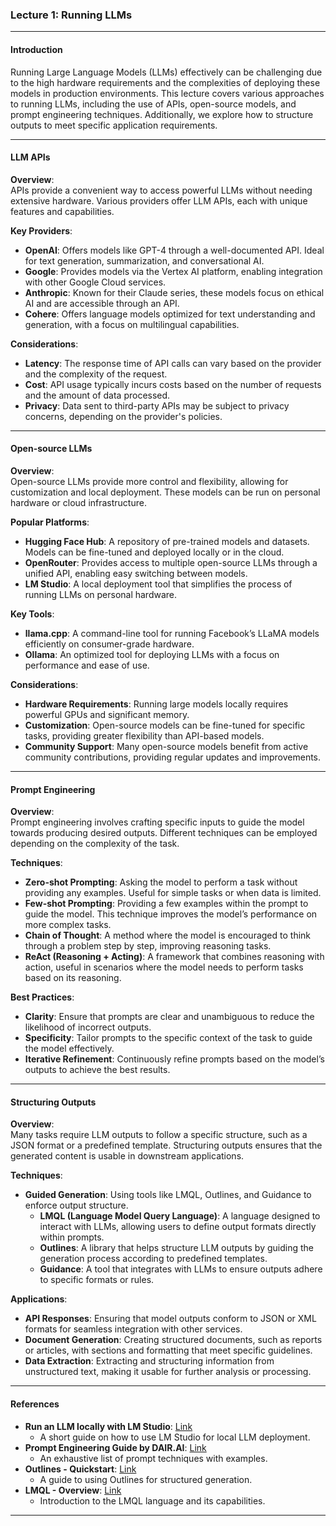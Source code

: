 ### **Lecture 1: Running LLMs**

---

#### **Introduction**

Running Large Language Models (LLMs) effectively can be challenging due to the high hardware requirements and the complexities of deploying these models in production environments. This lecture covers various approaches to running LLMs, including the use of APIs, open-source models, and prompt engineering techniques. Additionally, we explore how to structure outputs to meet specific application requirements.

---

#### **LLM APIs**

**Overview**:  
APIs provide a convenient way to access powerful LLMs without needing extensive hardware. Various providers offer LLM APIs, each with unique features and capabilities.

**Key Providers**:
- **OpenAI**: Offers models like GPT-4 through a well-documented API. Ideal for text generation, summarization, and conversational AI.
- **Google**: Provides models via the Vertex AI platform, enabling integration with other Google Cloud services.
- **Anthropic**: Known for their Claude series, these models focus on ethical AI and are accessible through an API.
- **Cohere**: Offers language models optimized for text understanding and generation, with a focus on multilingual capabilities.

**Considerations**:
- **Latency**: The response time of API calls can vary based on the provider and the complexity of the request.
- **Cost**: API usage typically incurs costs based on the number of requests and the amount of data processed.
- **Privacy**: Data sent to third-party APIs may be subject to privacy concerns, depending on the provider's policies.

---

#### **Open-source LLMs**

**Overview**:  
Open-source LLMs provide more control and flexibility, allowing for customization and local deployment. These models can be run on personal hardware or cloud infrastructure.

**Popular Platforms**:
- **Hugging Face Hub**: A repository of pre-trained models and datasets. Models can be fine-tuned and deployed locally or in the cloud.
- **OpenRouter**: Provides access to multiple open-source LLMs through a unified API, enabling easy switching between models.
- **LM Studio**: A local deployment tool that simplifies the process of running LLMs on personal hardware.

**Key Tools**:
- **llama.cpp**: A command-line tool for running Facebook’s LLaMA models efficiently on consumer-grade hardware.
- **Ollama**: An optimized tool for deploying LLMs with a focus on performance and ease of use.

**Considerations**:
- **Hardware Requirements**: Running large models locally requires powerful GPUs and significant memory.
- **Customization**: Open-source models can be fine-tuned for specific tasks, providing greater flexibility than API-based models.
- **Community Support**: Many open-source models benefit from active community contributions, providing regular updates and improvements.

---

#### **Prompt Engineering**

**Overview**:  
Prompt engineering involves crafting specific inputs to guide the model towards producing desired outputs. Different techniques can be employed depending on the complexity of the task.

**Techniques**:
- **Zero-shot Prompting**: Asking the model to perform a task without providing any examples. Useful for simple tasks or when data is limited.
- **Few-shot Prompting**: Providing a few examples within the prompt to guide the model. This technique improves the model’s performance on more complex tasks.
- **Chain of Thought**: A method where the model is encouraged to think through a problem step by step, improving reasoning tasks.
- **ReAct (Reasoning + Acting)**: A framework that combines reasoning with action, useful in scenarios where the model needs to perform tasks based on its reasoning.

**Best Practices**:
- **Clarity**: Ensure that prompts are clear and unambiguous to reduce the likelihood of incorrect outputs.
- **Specificity**: Tailor prompts to the specific context of the task to guide the model effectively.
- **Iterative Refinement**: Continuously refine prompts based on the model’s outputs to achieve the best results.

---

#### **Structuring Outputs**

**Overview**:  
Many tasks require LLM outputs to follow a specific structure, such as a JSON format or a predefined template. Structuring outputs ensures that the generated content is usable in downstream applications.

**Techniques**:
- **Guided Generation**: Using tools like LMQL, Outlines, and Guidance to enforce output structure.
  - **LMQL (Language Model Query Language)**: A language designed to interact with LLMs, allowing users to define output formats directly within prompts.
  - **Outlines**: A library that helps structure LLM outputs by guiding the generation process according to predefined templates.
  - **Guidance**: A tool that integrates with LLMs to ensure outputs adhere to specific formats or rules.

**Applications**:
- **API Responses**: Ensuring that model outputs conform to JSON or XML formats for seamless integration with other services.
- **Document Generation**: Creating structured documents, such as reports or articles, with sections and formatting that meet specific guidelines.
- **Data Extraction**: Extracting and structuring information from unstructured text, making it usable for further analysis or processing.

---

#### **References**

- **Run an LLM locally with LM Studio**: [Link](https://www.kdnuggets.com/run-an-llm-locally-with-lm-studio)
  - A short guide on how to use LM Studio for local LLM deployment.
- **Prompt Engineering Guide by DAIR.AI**: [Link](https://www.promptingguide.ai/)
  - An exhaustive list of prompt techniques with examples.
- **Outlines - Quickstart**: [Link](https://outlines-dev.github.io/outlines/quickstart/)
  - A guide to using Outlines for structured generation.
- **LMQL - Overview**: [Link](https://lmql.ai/docs/language/overview.html)
  - Introduction to the LMQL language and its capabilities.

---
